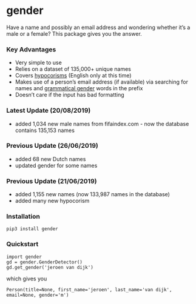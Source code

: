 # gender

Have a name and possibly an email address and wondering whether it’s a male or a female? This package gives you the answer. 

### Key Advantages

* Very simple to use
* Relies on a dataset of 135,000+ unique names
* Covers [hypocorisms](https://en.wikipedia.org/wiki/Hypocorism) (English only at this time)
* Makes use of a person’s email address (if available) via searching for names and [grammatical gender](https://en.wikipedia.org/wiki/Grammatical_gender) words in the prefix
* Doesn’t care if the input has bad formatting

### Latest Update (20/08/2019)

* added 1,034 new male names from fifaindex.com - now the database contains 135,153 names

### Previous Update (26/06/2019)

* added 68 new Dutch names
* updated gender for some names 

### Previous Update (21/06/2019)

* added 1,155 new names (now 133,987 names in the database)
* added many new hypocorism 

### Installation

`pip3 install gender`

### Quickstart

```
import gender
gd = gender.GenderDetector()
gd.get_gender('jeroen van dijk')
```
which gives you 
```
Person(title=None, first_name='jeroen', last_name='van dijk', email=None, gender='m')
```